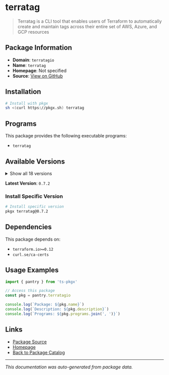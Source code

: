 # terratag

> Terratag is a CLI tool that enables users of Terraform to automatically create and maintain tags across their entire set of AWS, Azure, and GCP resources

## Package Information

- **Domain**: `terratagio`
- **Name**: `terratag`
- **Homepage**: Not specified
- **Source**: [View on GitHub](https://github.com/pkgxdev/pantry/tree/main/projects/terratag.io/package.yml)

## Installation

```bash
# Install with pkgx
sh <(curl https://pkgx.sh) terratag
```

## Programs

This package provides the following executable programs:

- `terratag`

## Available Versions

<details>
<summary>Show all 18 versions</summary>

- `0.7.2`, `0.7.1`, `0.7.0`, `0.6.1`, `0.6.0`
- `0.5.3`, `0.5.2`, `0.5.1`, `0.5.0`, `0.4.1`
- `0.4.0`, `0.3.5`, `0.3.4`, `0.3.3`, `0.3.2`
- `0.3.1`, `0.3.0`, `0.2.6`

</details>

**Latest Version**: `0.7.2`

### Install Specific Version

```bash
# Install specific version
pkgx terratag@0.7.2
```

## Dependencies

This package depends on:

- `terraform.io>=0.12`
- `curl.se/ca-certs`

## Usage Examples

```typescript
import { pantry } from 'ts-pkgx'

// Access this package
const pkg = pantry.terratagio

console.log(`Package: ${pkg.name}`)
console.log(`Description: ${pkg.description}`)
console.log(`Programs: ${pkg.programs.join(', ')}`)
```

## Links

- [Package Source](https://github.com/pkgxdev/pantry/tree/main/projects/terratag.io/package.yml)
- [Homepage](#)
- [Back to Package Catalog](../package-catalog.md)

---

*This documentation was auto-generated from package data.*
